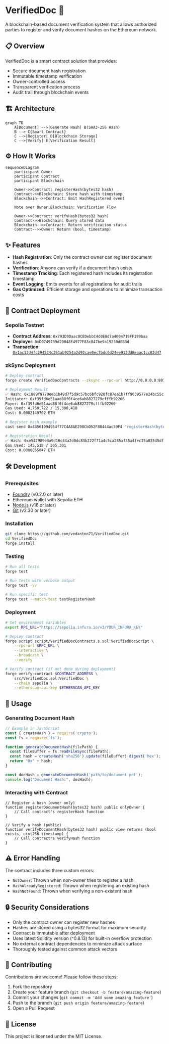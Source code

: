 # VerifiedDoc 🔐

A blockchain-based document verification system that allows authorized parties to register and verify document hashes on the Ethereum network.

## 📋 Overview

VerifiedDoc is a smart contract solution that provides:

- Secure document hash registration
- Immutable timestamp verification 
- Owner-controlled access
- Transparent verification process
- Audit trail through blockchain events

## 🏗 Architecture

```mermaid
graph TD
    A[Document] -->|Generate Hash| B(SHA3-256 Hash)
    B --> C{Smart Contract}
    C -->|Register| D[Blockchain Storage]
    C -->|Verify| E[Verification Result]
```

## ⚙️ How It Works

```mermaid
sequenceDiagram
    participant Owner
    participant Contract
    participant Blockchain
    
    Owner->>Contract: registerHash(bytes32 hash)
    Contract->>Blockchain: Store hash with timestamp
    Blockchain-->>Contract: Emit HashRegistered event
    
    Note over Owner,Blockchain: Verification Flow
    
    Owner->>Contract: verifyHash(bytes32 hash)
    Contract->>Blockchain: Query stored data
    Blockchain-->>Contract: Return verification status
    Contract-->>Owner: Return (bool, timestamp)
```

## ✨ Features

- **Hash Registration**: Only the contract owner can register document hashes
- **Verification**: Anyone can verify if a document hash exists
- **Timestamp Tracking**: Each registered hash includes its registration timestamp
- **Event Logging**: Emits events for all registrations for audit trails
- **Gas Optimized**: Efficient storage and operations to minimize transaction costs

## 🚀 Contract Deployment

### Sepolia Testnet
- **Contract Address**: `0x793D9Daac0CEDebbC4d0E8d7a4004719FF199baa`
- **Deployer**: `0xD0749739d20048f4977F83c847be9a19230dEB3d`
- **Transaction**: [`0x1ac13d4fc294534c261ab9254a2d92cae8ec7bdc6d24ee913dd8eaac1cc82d47`](https://sepolia.etherscan.io/tx/0x1ac13d4fc294534c261ab9254a2d92cae8ec7bdc6d24ee913dd8eaac1cc82d47)


### zkSync Deployment
```bash
# Deploy contract
forge create VerifiedDocContracts --zksync --rpc-url http://0.0.0.0:8011 --private-key 0xac0974bec39a17e36ba4a6b4d238ff944bacb478cbed5efcae784d7bf4f2ff80

# Deployment Result
✅ Hash: 0x1889f9770eeb1b49d7f5d9c57bc6bfc920fc87ea1b7ff9039577e24bc55c9996
Initiator: 0xf39fd6e51aad88f6f4ce6ab8827279cfffb92266
Payer: 0xf39fd6e51aad88f6f4ce6ab8827279cfffb92266
Gas Used: 4,750,722 / 15,300,418
Cost: 0.0002149702 ETH

# Register hash example
cast send 0x4B561994954f77C4A8AE298CbD52F88444ac59F4 "registerHash(bytes32)" 0x64e604787cbf194841e7b68d7cd28786f6c9a0a3ab9f8b0a0e87cb4387ab0107 --rpc-url http://0.0.0.0:8011 --private-key 0xac0974bec39a17e36ba4a6b4d238ff944bacb478cbed5efcae784d7bf4f2ff80

# Registration Result
✅ Hash: 0xe547989e3a9d16c44a2d0dc83b222f71a4c5ca285af35a4fec25a03545df6f63
Gas Used: 145,518 / 205,301
Cost: 0.0000065847 ETH
```

## 🛠 Development

### Prerequisites

- [Foundry](https://book.getfoundry.sh/getting-started/installation) (v0.2.0 or later)
- Ethereum wallet with Sepolia ETH
- [Node.js](https://nodejs.org/) (v16 or later)
- [Git](https://git-scm.com/downloads) (v2.30 or later)

### Installation

```bash
git clone https://github.com/vedantnn71/VerifiedDoc.git
cd VerifiedDoc
forge install
```

### Testing

```bash
# Run all tests
forge test

# Run tests with verbose output
forge test -vv

# Run specific test
forge test --match-test testRegisterHash
```

### Deployment

```bash
# Set environment variables
export RPC_URL="https://sepolia.infura.io/v3/YOUR_INFURA_KEY"

# Deploy contract
forge script script/VerifiedDocContracts.s.sol:VerifiedDocScript \
    --rpc-url $RPC_URL \
    --interactive \
    --broadcast \
    --verify

# Verify contract (if not done during deployment)
forge verify-contract $CONTRACT_ADDRESS \
    src/VerifiedDoc.sol:VerifiedDoc \
    --chain sepolia \
    --etherscan-api-key $ETHERSCAN_API_KEY
```

## 📖 Usage

### Generating Document Hash

```javascript
// Example in JavaScript
const { createHash } = require('crypto');
const fs = require('fs');

function generateDocumentHash(filePath) {
  const fileBuffer = fs.readFileSync(filePath);
  const hash = createHash('sha256').update(fileBuffer).digest('hex');
  return "0x" + hash;
}

const docHash = generateDocumentHash('path/to/document.pdf');
console.log("Document Hash:", docHash);
```

### Interacting with Contract

```solidity
// Register a hash (owner only)
function registerDocumentHash(bytes32 hash) public onlyOwner {
    // Call contract's registerHash function
}

// Verify a hash (public)
function verifyDocumentHash(bytes32 hash) public view returns (bool exists, uint256 timestamp) {
    // Call contract's verifyHash function
}
```

## ⚠️ Error Handling

The contract includes three custom errors:
- `NotOwner`: Thrown when non-owner tries to register a hash
- `HashAlreadyRegistered`: Thrown when registering an existing hash
- `HashNotFound`: Thrown when verifying a non-existent hash

## 🔒 Security Considerations

- Only the contract owner can register new hashes
- Hashes are stored using a bytes32 format for maximum security
- Contract is immutable after deployment
- Uses latest Solidity version (^0.8.13) for built-in overflow protection
- No external contract dependencies to minimize attack surface
- Thoroughly tested against common attack vectors

## 🤝 Contributing

Contributions are welcome! Please follow these steps:

1. Fork the repository
2. Create your feature branch (`git checkout -b feature/amazing-feature`)
3. Commit your changes (`git commit -m 'Add some amazing feature'`)
4. Push to the branch (`git push origin feature/amazing-feature`)
5. Open a Pull Request

## 📄 License

This project is licensed under the MIT License.
